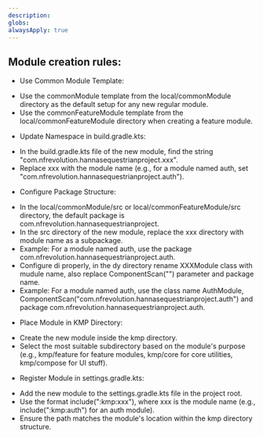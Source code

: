 ```yaml
---
description: 
globs: 
alwaysApply: true
---
```

## Module creation rules:
* Use Common Module Template:

- Use the commonModule template from the local/commonModule directory as the default setup for any
  new regular module.
- Use the commonFeatureModule template from the local/commonFeatureModule directory when creating a
  feature module.

* Update Namespace in build.gradle.kts:

- In the build.gradle.kts file of the new module, find the string "com.nfrevolution.hannasequestrianproject.xxx".  
- Replace xxx with the module name (e.g., for a module named auth, set "com.nfrevolution.hannasequestrianproject.auth").

* Configure Package Structure:

- In the local/commonModule/src or local/commonFeatureModule/src directory, the default package is
  com.nfrevolution.hannasequestrianproject.
- In the src directory of the new module, replace the xxx directory with module name as a subpackage.  
- Example: For a module named auth, use the package com.nfrevolution.hannasequestrianproject.auth.
- Configure di properly, in the dy directory rename XXXModule class with mudule name, also replace ComponentScan("") parameter and package name.
- Example: For a module named auth, use the class name AuthModule, ComponentScan("com.nfrevolution.hannasequestrianproject.auth") and package com.nfrevolution.hannasequestrianproject.auth.

* Place Module in KMP Directory: 

- Create the new module inside the kmp directory.  
- Select the most suitable subdirectory based on the module's purpose (e.g., kmp/feature for feature modules, kmp/core for core utilities, kmp/compose for UI stuff).

* Register Module in settings.gradle.kts:

- Add the new module to the settings.gradle.kts file in the project root.  
- Use the format include(":kmp:xxx"), where xxx is the module name (e.g., include(":kmp:auth") for an auth module).  
- Ensure the path matches the module's location within the kmp directory structure.
